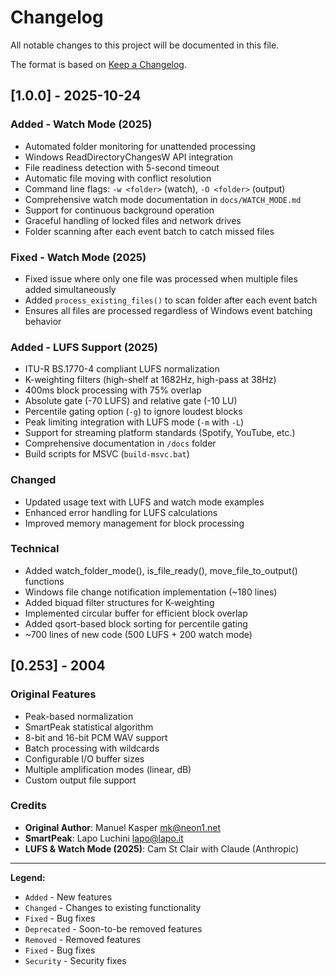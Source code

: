 # Changelog

All notable changes to this project will be documented in this file.

The format is based on [Keep a Changelog](https://keepachangelog.com/en/1.0.0/).

## [1.0.0] - 2025-10-24

### Added - Watch Mode (2025)
- Automated folder monitoring for unattended processing
- Windows ReadDirectoryChangesW API integration
- File readiness detection with 5-second timeout
- Automatic file moving with conflict resolution
- Command line flags: `-w <folder>` (watch), `-O <folder>` (output)
- Comprehensive watch mode documentation in `docs/WATCH_MODE.md`
- Support for continuous background operation
- Graceful handling of locked files and network drives
- Folder scanning after each event batch to catch missed files

### Fixed - Watch Mode (2025)
- Fixed issue where only one file was processed when multiple files added simultaneously
- Added `process_existing_files()` to scan folder after each event batch
- Ensures all files are processed regardless of Windows event batching behavior

### Added - LUFS Support (2025)
- ITU-R BS.1770-4 compliant LUFS normalization
- K-weighting filters (high-shelf at 1682Hz, high-pass at 38Hz)
- 400ms block processing with 75% overlap
- Absolute gate (-70 LUFS) and relative gate (-10 LU)
- Percentile gating option (`-g`) to ignore loudest blocks
- Peak limiting integration with LUFS mode (`-m` with `-L`)
- Support for streaming platform standards (Spotify, YouTube, etc.)
- Comprehensive documentation in `/docs` folder
- Build scripts for MSVC (`build-msvc.bat`)

### Changed
- Updated usage text with LUFS and watch mode examples
- Enhanced error handling for LUFS calculations
- Improved memory management for block processing

### Technical
- Added watch_folder_mode(), is_file_ready(), move_file_to_output() functions
- Windows file change notification implementation (~180 lines)
- Added biquad filter structures for K-weighting
- Implemented circular buffer for efficient block overlap
- Added qsort-based block sorting for percentile gating
- ~700 lines of new code (500 LUFS + 200 watch mode)

## [0.253] - 2004

### Original Features
- Peak-based normalization
- SmartPeak statistical algorithm
- 8-bit and 16-bit PCM WAV support
- Batch processing with wildcards
- Configurable I/O buffer sizes
- Multiple amplification modes (linear, dB)
- Custom output file support

### Credits
- **Original Author**: Manuel Kasper <mk@neon1.net>
- **SmartPeak**: Lapo Luchini <lapo@lapo.it>
- **LUFS & Watch Mode (2025)**: Cam St Clair with Claude (Anthropic)

---

**Legend:**
- `Added` - New features
- `Changed` - Changes to existing functionality
- `Fixed` - Bug fixes
- `Deprecated` - Soon-to-be removed features
- `Removed` - Removed features
- `Fixed` - Bug fixes
- `Security` - Security fixes
